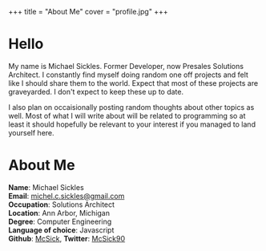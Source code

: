 +++
title = "About Me"
cover = "profile.jpg"
+++

# Hello

My name is Michael Sickles. Former Developer, now Presales Solutions Architect.  I constantly find myself doing random one off projects and felt like I should share them to the world.  Expect that most of these projects are graveyarded. I don't expect to keep these up to date. 

I also plan on occaisionally posting random thoughts about other topics as well. Most of what I will write about will be related to programming so at least it should hopefully be relevant to your interest if you managed to land yourself here.

# About Me

**Name**: Michael Sickles  
**Email**:  <michel.c.sickles@gmail.com>  
**Occupation**: Solutions Architect  
**Location**: Ann Arbor, Michigan  
**Degree**: Computer Engineering  
**Language of choice**: Javascript   
**Github**: [McSick](https://github.com/McSick), **Twitter**: [McSick90](https://twitter.com/McSick90)  



